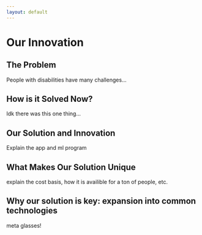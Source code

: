```yaml
---
layout: default
---
```


# Our Innovation

## The Problem
People with disabilities have many challenges...


## How is it Solved Now?
Idk there was this one thing...

## Our Solution and Innovation
Explain the app and ml program


## What Makes Our Solution Unique
explain the cost basis, how it is availible for a ton of people, etc.

## Why our solution is key: expansion into common technologies
meta glasses!


